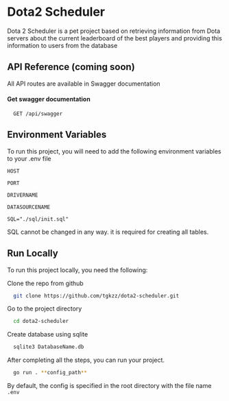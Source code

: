 
# Dota2 Scheduler

Dota 2 Scheduler is a pet project based on retrieving information from Dota servers about the current leaderboard of the best players and providing this information to users from the database

## API Reference (coming soon)

All API routes are available in Swagger documentation

#### Get swagger documentation

```http
  GET /api/swagger
```




## Environment Variables

To run this project, you will need to add the following environment variables to your .env file

`HOST`

`PORT`

`DRIVERNAME`

`DATASOURCENAME`

`SQL="./sql/init.sql"`

SQL cannot be changed in any way. it is required for creating all tables.

## Run Locally

To run this project locally, you need the following:

Clone the repo from github

```bash
  git clone https://github.com/tgkzz/dota2-scheduler.git
```

Go to the project directory

```bash
  cd dota2-scheduler
```

Create database using sqlite

```bash
  sqlite3 DatabaseName.db
```

After completing all the steps, you can run your project.

```bash
  go run . **config_path**
```

By default, the config is specified in the root directory with the file name `.env`
